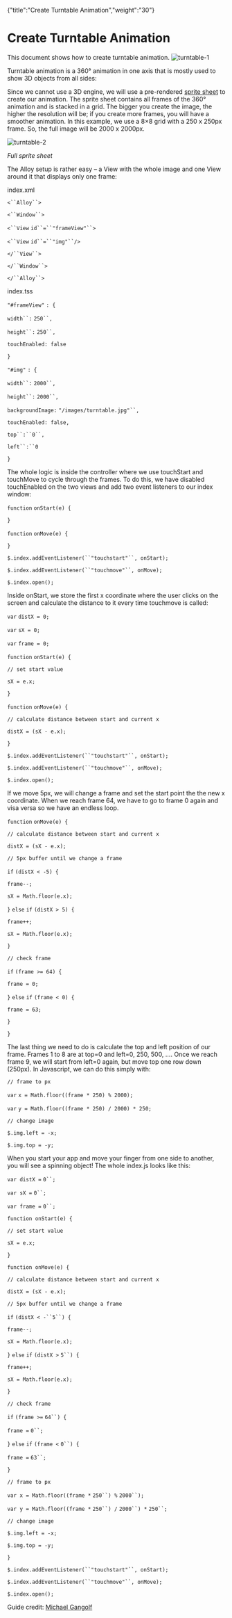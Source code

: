 {"title":"Create Turntable Animation","weight":"30"} 

# Create Turntable Animation

This document shows how to create turntable animation. ![turntable-1](/Images/appc/download/thumbnails/56296120/turntable-1.png)

Turntable animation is a 360° animation in one axis that is mostly used to show 3D objects from all sides:

Since we cannot use a 3D engine, we will use a pre-rendered [sprite sheet](https://en.wikipedia.org/wiki/Sprite_(computer_graphics)) to create our animation. The sprite sheet contains all frames of the 360° animation and is stacked in a grid. The bigger you create the image, the higher the resolution will be; if you create more frames, you will have a smoother animation. In this example, we use a 8×8 grid with a 250 x 250px frame. So, the full image will be 2000 x 2000px.

![turntable-2](/Images/appc/download/attachments/56296120/turntable-2.jpg)

_Full sprite sheet_

The Alloy setup is rather easy – a View with the whole image and one View around it that displays only one frame:

index.xml

`<``Alloy``>`

`<``Window``>`

`<``View`  `id``=``"frameView"``>`

`<``View`  `id``=``"img"``/>`

`</``View``>`

`</``Window``>`

`</``Alloy``>`

index.tss

`"#frameView"` `: {`

`width``:` `250``,`

`height``:` `250``,`

`touchEnabled: false`

`}`

`"#img"` `: {`

`width``:` `2000``,`

`height``:` `2000``,`

`backgroundImage:` `"/images/turntable.jpg"``,`

`touchEnabled: false,`

`top``:``0``,`

`left``:``0`

`}`

The whole logic is inside the controller where we use touchStart and touchMove to cycle through the frames. To do this, we have disabled touchEnabled on the two views and add two event listeners to our index window:

`function` `onStart(e) {`

`}`

`function` `onMove(e) {`

`}`

`$.index.addEventListener(``"touchstart"``, onStart);`

`$.index.addEventListener(``"touchmove"``, onMove);`

`$.index.open();`

Inside onStart, we store the first x coordinate where the user clicks on the screen and calculate the distance to it every time touchmove is called:

`var` `distX = 0;`

`var` `sX = 0;`

`var` `frame = 0;`

`function` `onStart(e) {`

`// set start value`

`sX = e.x;`

`}`

`function` `onMove(e) {`

`// calculate distance between start and current x`

`distX = (sX - e.x);`

`}`

`$.index.addEventListener(``"touchstart"``, onStart);`

`$.index.addEventListener(``"touchmove"``, onMove);`

`$.index.open();`

If we move 5px, we will change a frame and set the start point the the new x coordinate. When we reach frame 64, we have to go to frame 0 again and visa versa so we have an endless loop.

`function` `onMove(e) {`

`// calculate distance between start and current x`

`distX = (sX - e.x);`

`// 5px buffer until we change a frame`

`if` `(distX < -5) {`

`frame--;`

`sX = Math.floor(e.x);`

`}` `else`  `if` `(distX > 5) {`

`frame++;`

`sX = Math.floor(e.x);`

`}`

`// check frame`

`if` `(frame >= 64) {`

`frame = 0;`

`}` `else`  `if` `(frame < 0) {`

`frame = 63;`

`}`

`}`

The last thing we need to do is calculate the top and left position of our frame. Frames 1 to 8 are at top=0 and left=0, 250, 500, …. Once we reach frame 9, we will start from left=0 again, but move top one row down (250px). In Javascript, we can do this simply with:

`// frame to px`

`var` `x = Math.floor((frame * 250) % 2000);`

`var` `y = Math.floor((frame * 250) / 2000) * 250;`

`// change image`

`$.img.left = -x;`

`$.img.top = -y;`

When you start your app and move your finger from one side to another, you will see a spinning object! The whole index.js looks like this:

`var distX =` `0``;`

`var sX =` `0``;`

`var frame =` `0``;`

`function onStart(e) {`

`// set start value`

`sX = e.x;`

`}`

`function onMove(e) {`

`// calculate distance between start and current x`

`distX = (sX - e.x);`

`// 5px buffer until we change a frame`

`if` `(distX < -``5``) {`

`frame--;`

`sX = Math.floor(e.x);`

`}` `else`  `if` `(distX >` `5``) {`

`frame++;`

`sX = Math.floor(e.x);`

`}`

`// check frame`

`if` `(frame >=` `64``) {`

`frame =` `0``;`

`}` `else`  `if` `(frame <` `0``) {`

`frame =` `63``;`

`}`

`// frame to px`

`var x = Math.floor((frame *` `250``) %` `2000``);`

`var y = Math.floor((frame *` `250``) /` `2000``) *` `250``;`

`// change image`

`$.img.left = -x;`

`$.img.top = -y;`

`}`

`$.index.addEventListener(``"touchstart"``, onStart);`

`$.index.addEventListener(``"touchmove"``, onMove);`

`$.index.open();`

Guide credit: [Michael Gangolf](http://github.com/m1ga)
